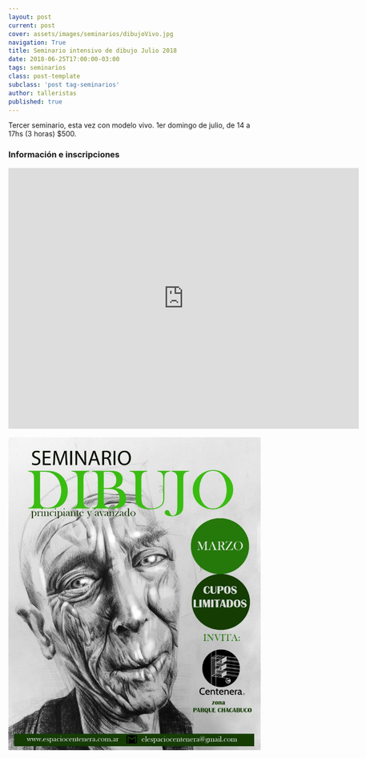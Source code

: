 ```yaml
---
layout: post
current: post
cover: assets/images/seminarios/dibujoVivo.jpg
navigation: True
title: Seminario intensivo de dibujo Julio 2018
date: 2018-06-25T17:00:00-03:00
tags: seminarios
class: post-template
subclass: 'post tag-seminarios'
author: talleristas
published: true
---
```


Tercer seminario, esta vez con modelo vivo. 1er domingo de julio, de 14 a 17hs (3 horas) $500.


### Información e inscripciones

<iframe src="https://docs.google.com/forms/d/e/1FAIpQLSfk78oV4bFqcY_SvmRPwiV-u6U7eoP_IqSSLGz7s2ykzvceMw/viewform?embedded=true" width="700" height="520" frameborder="0" marginheight="0" marginwidth="0">Cargando…</iframe>


![seminario dibujo Julio](assets/images/seminarios/RetratoMarzo.jpeg)
